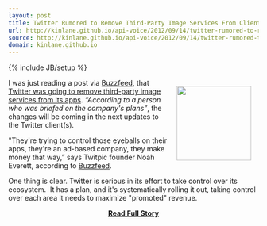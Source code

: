 ```yaml
---
layout: post
title: Twitter Rumored to Remove Third-Party Image Services From Clients
url: http://kinlane.github.io/api-voice/2012/09/14/twitter-rumored-to-remove-third-party-image-services-from-clients/
source: http://kinlane.github.io/api-voice/2012/09/14/twitter-rumored-to-remove-third-party-image-services-from-clients/
domain: kinlane.github.io
---
```

{% include JB/setup %}<p><p><img style="padding: 15px;" src="https://s3.amazonaws.com/kinlane-productions/twitter/twitter-image+service.jpeg" alt="" width="150" align="right" /></p>
<p>I was just reading a post via <a title="BuzzFeed" href="http://www.buzzfeed.com/">Buzzfeed</a>, that <a title="Twitter was going to remove third-party image services from its apps" href="http://www.buzzfeed.com/jwherrman/twitter-is-removing-third-party-image-services-fro">Twitter was going to remove third-party image services from its apps</a>.  <em>&ldquo;According to a person who was briefed on the company's plans&rdquo;</em>, the changes will be coming in the next updates to the Twitter client(s).</p>
<p>"They're trying to control those eyeballs on their apps, they're an ad-based company, they make money that way,&rdquo; says Twitpic founder Noah Everett, according to&nbsp;<a title="BuzzFeed" href="http://www.buzzfeed.com/">Buzzfeed</a>.</p>
<p>One thing is clear. Twitter is serious in its effort to take control over its ecosystem. &nbsp;It has a plan, and it's systematically rolling it out, taking control over each area it needs to maximize "promoted" revenue.</p></p>
<center><p><a href="http://kinlane.github.io/api-voice/2012/09/14/twitter-rumored-to-remove-third-party-image-services-from-clients/" style='padding:25px; font-sze:18px; font-weight: bold;'>Read Full Story</a></p></center>
